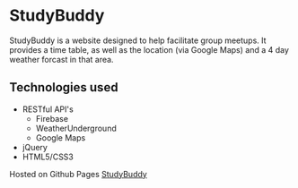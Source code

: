 # StudyBuddy

StudyBuddy is a website designed to help facilitate group meetups. It provides a time table, as well as the location (via Google Maps) and a 4 day weather forcast in that area.

## Technologies used
- RESTful API's
  - Firebase
  - WeatherUnderground
  - Google Maps
- jQuery
- HTML5/CSS3

Hosted on Github Pages [StudyBuddy](https://tannerwwhite.github.io/study_buddy/)
